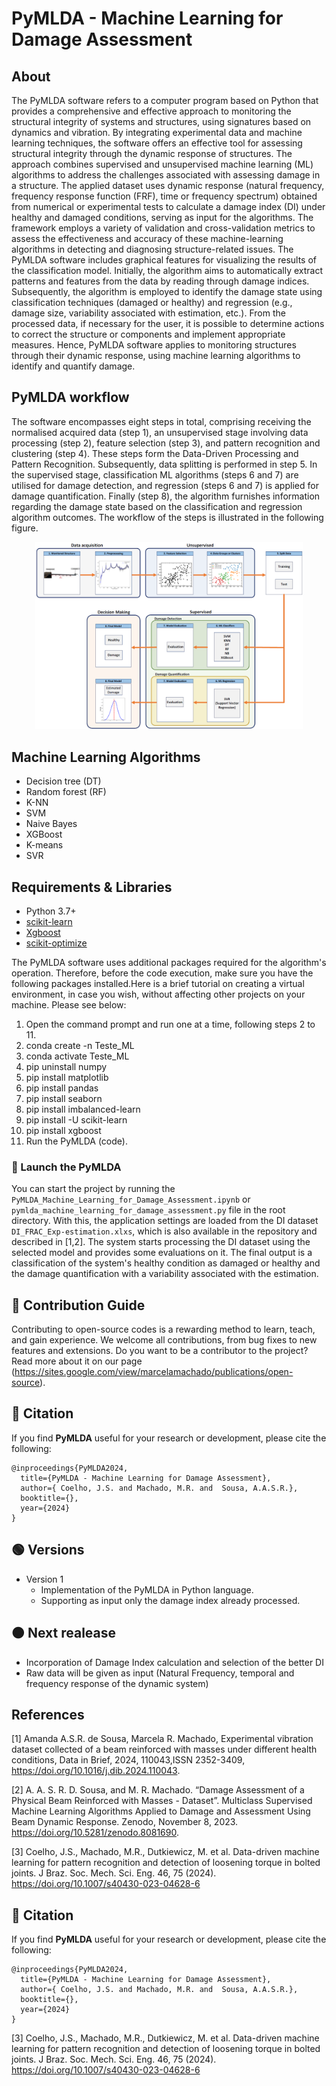 # PyMLDA - Machine Learning for Damage Assessment

## About
The PyMLDA software refers to a computer program based on Python that provides a comprehensive and effective approach to monitoring the structural integrity of systems and structures, using signatures based on dynamics and vibration. By integrating experimental data and machine learning techniques, the software offers an effective tool for assessing structural integrity through the dynamic response of structures. The approach combines supervised and unsupervised machine learning (ML) algorithms to address the challenges associated with assessing damage in a structure.
The applied dataset uses dynamic response (natural frequency, frequency response function (FRF), time or frequency spectrum) obtained from numerical or experimental tests to calculate a damage index (DI) under healthy and damaged conditions, serving as input for the algorithms. The framework employs a variety of validation and cross-validation metrics to assess the effectiveness and accuracy of these machine-learning algorithms in detecting and diagnosing structure-related issues. The PyMLDA software includes graphical features for visualizing the results of the classification model.
Initially, the algorithm aims to automatically extract patterns and features from the data by reading through damage indices. Subsequently, the algorithm is employed to identify the damage state using classification techniques (damaged or healthy) and regression (e.g., damage size, variability associated with estimation, etc.).
From the processed data, if necessary for the user, it is possible to determine actions to correct the structure or components and implement appropriate measures. Hence, PyMLDA software applies to monitoring structures through their dynamic response, using machine learning algorithms to identify and quantify damage.

## PyMLDA workflow

The software encompasses eight steps in total, comprising receiving the normalised acquired data (step 1), an unsupervised stage involving data processing (step 2), feature selection (step 3), and pattern recognition and clustering (step 4). These steps form the Data-Driven Processing and Pattern Recognition. Subsequently, data splitting is performed in step 5. In the supervised stage, classification ML algorithms (steps 6 and 7) are utilised for damage detection, and regression (steps 6 and 7) is applied for damage quantification. Finally (step 8), the algorithm furnishes information regarding the damage state based on the classification and regression algorithm outcomes. The workflow of the steps is illustrated in the following figure. 
<p align="center">
  <img src="ProcessML_PR_SHM.png" width="85%">
</p>

## Machine Learning Algorithms  
* Decision tree (DT)
* Random forest (RF)
* K-NN
* SVM
* Naive Bayes
* XGBoost  
* K-means
* SVR

## Requirements & Libraries  
* Python 3.7+ 
* [scikit-learn](https://scikit-learn.org/stable/)  
* [Xgboost](https://xgboost.readthedocs.io/en/latest/python/python_intro.html)
* [scikit-optimize](https://github.com/scikit-optimize/scikit-optimize)  

The PyMLDA software uses additional packages required for the algorithm's operation. Therefore, before the code execution, make sure you have the following packages installed.Here is a brief tutorial on creating a virtual environment, in case you wish, without affecting other projects on your machine. Please see below:
1. Open the command prompt and run one at a time, following steps 2 to 11.
2. conda create -n Teste_ML
3. conda activate Teste_ML
4. pip uninstall numpy
5. pip install matplotlib
6. pip install pandas
7. pip install seaborn
8. pip install imbalanced-learn
9. pip install -U scikit-learn
10. pip install xgboost
11. Run the PyMLDA (code).

### 🚀 Launch the PyMLDA

You can start the project by running the `PyMLDA_Machine_Learning_for_Damage_Assessment.ipynb` or `pymlda_machine_learning_for_damage_assessment.py` file in the root directory. With this, the application settings are loaded from the DI dataset `DI_FRAC_Exp-estimation.xlxs`, which is also available in the repository and described in [1,2]. The system starts processing the DI dataset using the selected model and provides some evaluations on it. The final output is a classification of the system's healthy condition as damaged or healthy and the damage quantification with a variability associated with the estimation.


## 🧩 Contribution Guide

Contributing to open-source codes is a rewarding method to learn, teach, and gain experience. We welcome all contributions, from bug fixes to new features and extensions. Do you want to be a contributor to the project? Read more about it on our page (https://sites.google.com/view/marcelamachado/publications/open-source).


## 📝 Citation

If you find **PyMLDA** useful for your research or development, please cite the  following:

```
@inproceedings{PyMLDA2024,
  title={PyMLDA - Machine Learning for Damage Assessment},
  author={ Coelho, J.S. and Machado, M.R. and  Sousa, A.A.S.R.},
  booktitle={},
  year={2024}
}
```

## 🟢 Versions
- Version 1
  - Implementation of the PyMLDA in Python language.
  - Supporting as input only the damage index already processed. 


## 🟠 Next realease

- Incorporation of Damage Index calculation and selection of the better DI
- Raw data will be given as input (Natural Frequency, temporal and frequency response of the dynamic system)


##  References

[1] Amanda A.S.R. de Sousa, Marcela R. Machado, Experimental vibration dataset collected of a beam reinforced with masses under different health conditions, Data in Brief, 2024, 110043,ISSN 2352-3409,
https://doi.org/10.1016/j.dib.2024.110043.

[2] A. A. S. R. D. Sousa, and M. R. Machado. “Damage Assessment of a Physical Beam Reinforced with Masses - Dataset”. Multiclass Supervised Machine Learning Algorithms Applied to Damage and Assessment Using Beam Dynamic Response. Zenodo, November 8, 2023. https://doi.org/10.5281/zenodo.8081690.

[3] Coelho, J.S., Machado, M.R., Dutkiewicz, M. et al. Data-driven machine learning for pattern recognition and detection of loosening torque in bolted joints. J Braz. Soc. Mech. Sci. Eng. 46, 75 (2024). https://doi.org/10.1007/s40430-023-04628-6

## 📝 Citation

If you find **PyMLDA** useful for your research or development, please cite the  following:

```
@inproceedings{PyMLDA2024,
  title={PyMLDA - Machine Learning for Damage Assessment},
  author={ Coelho, J.S. and Machado, M.R. and  Sousa, A.A.S.R.},
  booktitle={},
  year={2024}
}
```
[3] Coelho, J.S., Machado, M.R., Dutkiewicz, M. et al. Data-driven machine learning for pattern recognition and detection of loosening torque in bolted joints. J Braz. Soc. Mech. Sci. Eng. 46, 75 (2024). https://doi.org/10.1007/s40430-023-04628-6
